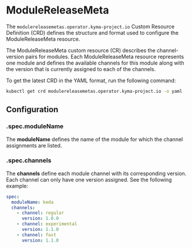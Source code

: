# ModuleReleaseMeta 

The `modulereleasemetas.operator.kyma-project.io` Custom Resource Definition (CRD) defines the structure and format used to configure the ModuleReleaseMeta resource.

The ModuleReleaseMeta custom resource (CR) describes the channel-version pairs for modules. Each ModuleReleaseMeta resource represents one module and defines the available channels for this module along with the version that is currently assigned to each of the channels.

To get the latest CRD in the YAML format, run the following command:

```bash
kubectl get crd modulereleasemetas.operator.kyma-project.io -o yaml
```

## Configuration

### **.spec.moduleName**

The **moduleName** defines the name of the module for which the channel assignments are listed.

### **.spec.channels**

The **channels** define each module channel with its corresponding version. Each channel can only have one version assigned.
See the following example:

```yaml
spec:
  moduleName: keda
  channels:
    - channel: regular
      version: 1.0.0
    - channel: experimental
      version: 1.1.0
    - channel: fast
      version: 1.1.0
```

